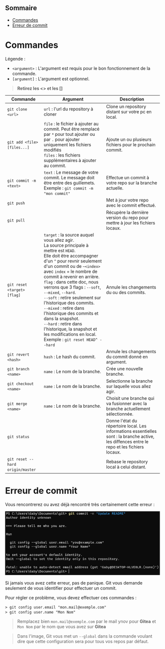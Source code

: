## Sommaire
- [Commandes](#commandes)
- [Erreur de commit](#erreur-de-commit)

# Commandes
Légende :
- `<argument>` : L'argument est requis pour le bon fonctionnement de la commande.
- `[argument]` : L'argument est optionnel.
> **Retirez les <> et les []**

| Commande | Argument | Description |
| -------- | -------- | ----------- |
| `git clone <url>` | `url` : l'url du repository à cloner | Clone un repository distant sur votre pc en local. |
| `git add <file> [files...]` | `file` : le fichier à ajouter au commit. Peut être remplacé par `*` pour tout ajouter ou par `.` pour ajouter uniquement les fichiers modifiés<br />`files` : les fichiers supplémentaires à ajouter au commit. | Ajoute un ou plusieurs fichiers pour le prochain commit. |
| `git commit -m <text>` | `text` : Le message de votre commit. Le message doit être entre des guillemets.<br /> Exemple : `git commit -m "mon commit"` | Effectue un commit à votre repo sur la branche actuelle. |
| `git push` | | Met à jour votre repo avec le commit effectué. |
| `git pull` | | Récupère la dernière version du repo pour mettre à jour les fichiers locaux. |
| `git reset <target> [flag]` | `target` : la source auquel vous allez agir.<br />La source principale à mettre est `HEAD`.<br />Elle doit être accompagner d'un `^` pour revnir seulement d'un commit ou de `~<index>` avec `index` = le nombre de commit à revenir en arrière.<br />`flag` : dans cette doc, nous verrons que 3 flags : `--soft`, `--mixed`, `--hard`.<br />`--soft` : retire seulement sur l'historique des commits.<br />`--mixed` : retire dans l'historique des commits et dans la snapshot.<br />`--hard` : retire dans l'historique, la snapshot et les modifications en local.<br />Exemple : `git reset HEAD^ --hard` | Annule les changements du ou des commits. |
| `git revert <hash>` | `hash` : Le hash du commit. | Annule les changements du commit donné en argument.|
| `git branch <name>` | `name` : Le nom de la branche. | Crée une nouvelle branche. |
| `git checkout <name>` | `name` : Le nom de la branche. | Selectionne la branche sur laquelle vous allez agir. |
| `git merge <name>` | `name` : Le nom de la branche. | Choisit une branche qui va fusionner avec la branche actuellement sélectionnée. |
| `git status` | | Donne l'état du répertoire local. Les informations essentielles sont : la branche active, les diffences entre le repo et les fichiers locaux. |
| `git reset --hard origin/master` | | Rebase le repository local à celui distant. |

# Erreur de commit

Vous rencontrerez ou avez déjà rencontré très certainement cette erreur :

![](../images/config_error.png)

Si jamais vous avez cette erreur, pas de panique. Git vous demande seulement de vous identifier pour effectuer un commit.

Pour régler ce problème, vous devez effectuer ces commandes :
```shell
> git config user.email "mon.mail@exemple.com"
> git config user.name "Mon Nom"
```
> Remplacez bien `mon.mail@exemple.com` par le mail ynov pour **Gitea** et `Mon Nom` par le nom que vous avez sur **Gitea**

> Dans l'image, Git vous met un `--global` dans la commande voulant dire que cette configuration sera pour tous vos repos par défaut.
